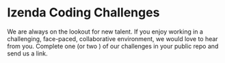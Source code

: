 # Izenda Coding Challenges
We are always on the lookout for new talent. If you enjoy working in a challenging, face-paced, collaborative environment, we would love to hear from you. Complete one (or two ) of our challenges in your public repo and send us a link.
